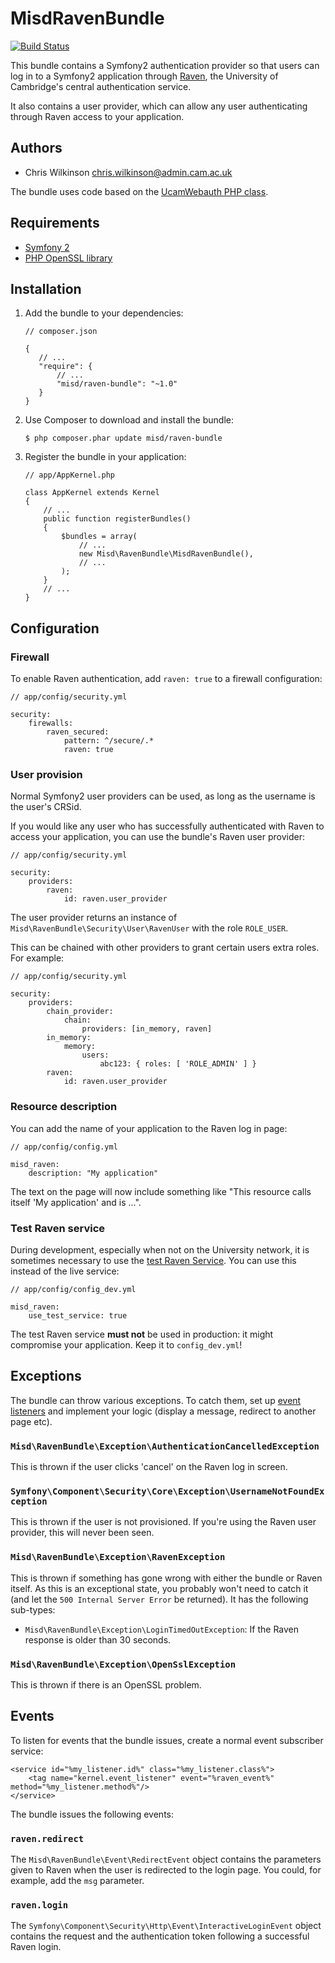 MisdRavenBundle
===============

[![Build Status](https://travis-ci.org/misd-service-development/raven-bundle.png?branch=master)](http://travis-ci.org/misd-service-development/raven-bundle)

This bundle contains a Symfony2 authentication provider so that users can log in to a Symfony2 application through [Raven](http://raven.cam.ac.uk/), the University of Cambridge's central authentication service.

It also contains a user provider, which can allow any user authenticating through Raven access to your application.

Authors
-------

* Chris Wilkinson <chris.wilkinson@admin.cam.ac.uk>

The bundle uses code based on the [UcamWebauth PHP class](https://wiki.cam.ac.uk/raven/PHP_library).

Requirements
------------

* [Symfony 2](http://symfony.com/)
* [PHP OpenSSL library](http://www.php.net/manual/en/book.openssl.php)

Installation
------------

 1. Add the bundle to your dependencies:

        // composer.json

        {
           // ...
           "require": {
               // ...
               "misd/raven-bundle": "~1.0"
           }
        }

 2. Use Composer to download and install the bundle:

        $ php composer.phar update misd/raven-bundle

 3. Register the bundle in your application:

        // app/AppKernel.php

        class AppKernel extends Kernel
        {
            // ...
            public function registerBundles()
            {
                $bundles = array(
                    // ...
                    new Misd\RavenBundle\MisdRavenBundle(),
                    // ...
                );
            }
            // ...
        }

Configuration
-------------

### Firewall

To enable Raven authentication, add `raven: true` to a firewall configuration:

    // app/config/security.yml

    security:
        firewalls:
            raven_secured:
                pattern: ^/secure/.*
                raven: true

### User provision

Normal Symfony2 user providers can be used, as long as the username is the user's CRSid.

If you would like any user who has successfully authenticated with Raven to access your application, you can use the bundle's Raven user provider:

    // app/config/security.yml

    security:
        providers:
            raven:
                id: raven.user_provider

The user provider returns an instance of `Misd\RavenBundle\Security\User\RavenUser` with the role `ROLE_USER`.

This can be chained with other providers to grant certain users extra roles. For example:

    // app/config/security.yml

    security:
        providers:
            chain_provider:
                chain:
                    providers: [in_memory, raven]
            in_memory:
                memory:
                    users:
                        abc123: { roles: [ 'ROLE_ADMIN' ] }
            raven:
                id: raven.user_provider

### Resource description

You can add the name of your application to the Raven log in page:

    // app/config/config.yml

    misd_raven:
        description: "My application"

The text on the page will now include something like "This resource calls itself 'My application' and is ...".

### Test Raven service

During development, especially when not on the University network, it is sometimes necessary to use the [test Raven Service](http://raven.cam.ac.uk/project/test-demo/). You can use this instead of the live service:

    // app/config/config_dev.yml

    misd_raven:
        use_test_service: true

The test Raven service **must not** be used in production: it might compromise your application. Keep it to `config_dev.yml`!

Exceptions
----------

The bundle can throw various exceptions. To catch them, set up [event listeners](http://symfony.com/doc/2.1/cookbook/service_container/event_listener.html) and implement your logic (display a message, redirect to another page etc).

### `Misd\RavenBundle\Exception\AuthenticationCancelledException`

This is thrown if the user clicks 'cancel' on the Raven log in screen.

### `Symfony\Component\Security\Core\Exception\UsernameNotFoundException`

This is thrown if the user is not provisioned. If you're using the Raven user provider, this will never been seen.

### `Misd\RavenBundle\Exception\RavenException`

This is thrown if something has gone wrong with either the bundle or Raven itself. As this is an exceptional state, you probably won't need to catch it (and let the `500 Internal Server Error` be returned). It has the following sub-types:

* `Misd\RavenBundle\Exception\LoginTimedOutException`: If the Raven response is older than 30 seconds.

### `Misd\RavenBundle\Exception\OpenSslException`

This is thrown if there is an OpenSSL problem.

Events
------

To listen for events that the bundle issues, create a normal event subscriber service:

    <service id="%my_listener.id%" class="%my_listener.class%">
        <tag name="kernel.event_listener" event="%raven_event%" method="%my_listener.method%"/>
    </service>

The bundle issues the following events:

### `raven.redirect`

The `Misd\RavenBundle\Event\RedirectEvent` object contains the parameters given to Raven when the user is redirected to the login page. You could, for example, add the `msg` parameter.

### `raven.login`

The `Symfony\Component\Security\Http\Event\InteractiveLoginEvent` object contains the request and the authentication token following a successful Raven login.
